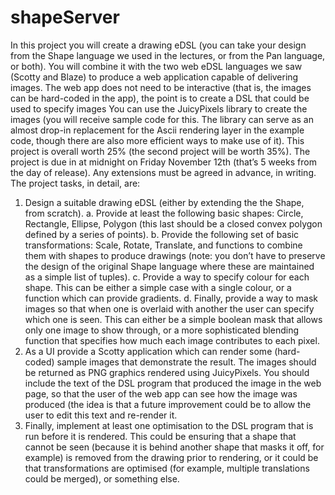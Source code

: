 # shapeServer
In this project you will create a drawing eDSL (you can take your design from the Shape language we used in the lectures, or from the Pan language, or both). You will combine it with the two web eDSL languages we saw (Scotty and Blaze) to produce a web application capable of delivering images. The web app does not need to be interactive (that is, the images can be hard-coded in the app), the point is to create a DSL that could be used to specify images
You can use the JuicyPixels library to create the images (you will receive sample code for this. The library can serve as an almost drop-in replacement for the Ascii rendering layer in the example code, though there are also more efficient ways to make use of it).
This project is overall worth 25% (the second project will be worth 35%). The project is due in at midnight on Friday November 12th (that’s 5 weeks from the day of release). Any extensions must be agreed in advance, in writing.
The project tasks, in detail, are:

   1. Design a suitable drawing eDSL (either by extending the the Shape, from scratch).
       a. Provide at least the following basic shapes: Circle, Rectangle, Ellipse, Polygon (this last should be a closed convex polygon defined by a series of points).
       b. Provide the following set of basic transformations: Scale, Rotate, Translate, and functions to combine them with shapes to produce drawings (note: you don’t have to preserve the design of the original Shape language where these are maintained as a simple list of tuples).
       c. Provide a way to specify colour for each shape. This can be either a simple case with a single colour, or a function which can provide gradients.
       d. Finally, provide a way to mask images so that when one is overlaid with another the user can specify which one is seen. This can either be a simple boolean mask that allows only one image to show through, or a more sophisticated blending function that specifies how much each image contributes to each pixel.
   2. As a UI provide a Scotty application which can render some (hard-coded) sample images that demonstrate the result. The images should be returned as PNG graphics rendered using JuicyPixels. You should include the text of the DSL program that produced the image in the web page, so that the user of the web app can see how the image was produced (the idea is that a future improvement could be to allow the user to edit this text and re-render it.
   3. Finally, implement at least one optimisation to the DSL program that is run before it is rendered. This could be ensuring that a shape that cannot be seen (because it is behind another shape that masks it off, for example) is removed from the drawing prior to rendering, or it could be that transformations are optimised (for example, multiple translations could be merged), or something else.

